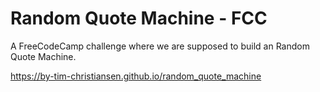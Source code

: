 Random Quote Machine   - FCC
========

A FreeCodeCamp challenge where we are supposed to build an Random Quote Machine.

https://by-tim-christiansen.github.io/random_quote_machine
